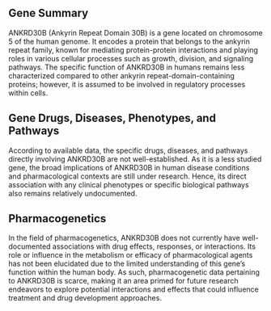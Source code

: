 ## Gene Summary
ANKRD30B (Ankyrin Repeat Domain 30B) is a gene located on chromosome 5 of the human genome. It encodes a protein that belongs to the ankyrin repeat family, known for mediating protein-protein interactions and playing roles in various cellular processes such as growth, division, and signaling pathways. The specific function of ANKRD30B in humans remains less characterized compared to other ankyrin repeat-domain-containing proteins; however, it is assumed to be involved in regulatory processes within cells.

## Gene Drugs, Diseases, Phenotypes, and Pathways
According to available data, the specific drugs, diseases, and pathways directly involving ANKRD30B are not well-established. As it is a less studied gene, the broad implications of ANKRD30B in human disease conditions and pharmacological contexts are still under research. Hence, its direct association with any clinical phenotypes or specific biological pathways also remains relatively undocumented.

## Pharmacogenetics
In the field of pharmacogenetics, ANKRD30B does not currently have well-documented associations with drug effects, responses, or interactions. Its role or influence in the metabolism or efficacy of pharmacological agents has not been elucidated due to the limited understanding of this gene’s function within the human body. As such, pharmacogenetic data pertaining to ANKRD30B is scarce, making it an area primed for future research endeavors to explore potential interactions and effects that could influence treatment and drug development approaches.